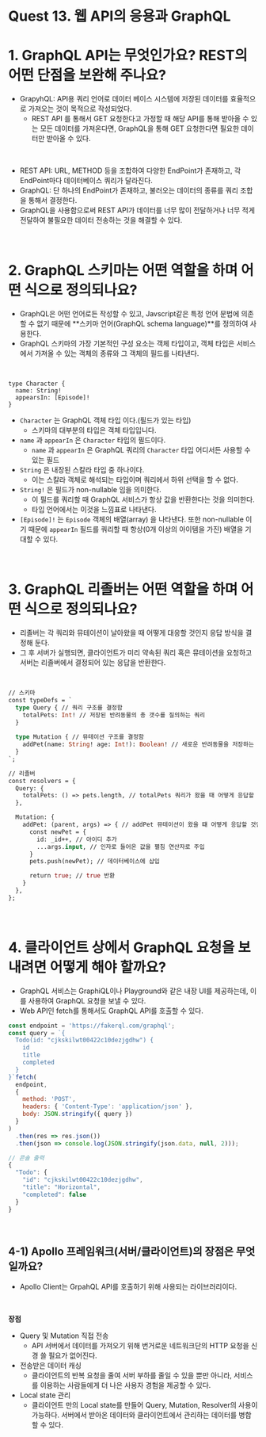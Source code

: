 # Quest 13. 웹 API의 응용과 GraphQL

# 1. GraphQL API는 무엇인가요? REST의 어떤 단점을 보완해 주나요?

- GrapyhQL: API용 쿼리 언어로 데이터 베이스 시스템에 저장된 데이터를 효율적으로 가져오는 것이 목적으로 작성되었다.
    - REST API 를 통해서 GET 요청한다고 가정할 때 해당 API를 통해 받아올 수 있는 모든 데이터를 가져온다면, GraphQL을 통해 GET 요청한다면 필요한 데이터만 받아올 수 있다.

<br />

- REST API: URL, METHOD 등을 조합하여 다양한 EndPoint가 존재하고, 각 EndPoint마다 데이터베이스 쿼리가 달라진다.
- GraphQL: 단 하나의 EndPoint가 존재하고, 불러오는 데이터의 종류를 쿼리 조합을 통해서 결정한다.
- GraphQL을 사용함으로써 REST API가 데이터를 너무 많이 전달하거나 너무 적게 전달하여 불필요한 데이터 전송하는 것을 해결할 수 있다.

<br />

# 2. GraphQL 스키마는 어떤 역할을 하며 어떤 식으로 정의되나요?

- GraphQL은 어떤 언어로든 작성할 수 있고, Javscript같은 특정 언어 문법에 의존할 수 없기 때문에 **스키마 언어(GraphQL schema language)**를 정의하여 사용한다.
- GraphQL 스키마의 가장 기본적인 구성 요소는 객체 타입이고, 객체 타입은 서비스에서 가져올 수 있는 객체의 종류와 그 객체의 필드를 나타낸다.

<br />

```
type Character {
  name: String!
  appearsIn: [Episode]!
}
```

- `Character` 는 GraphQL 객체 타입 이다.(필드가 있는 타입)
    - 스키마의 대부분의 타입은 객체 타입입니다.
- `name` 과 `appearIn` 은 `Character` 타입의 필드이다.
    - `name` 과 `appearIn` 은 GraphQL 쿼리의 `Character` 타입 어디서든 사용할 수 있는 필드
- `String` 은 내장된 스칼라 타입 중 하나이다.
    - 이는 스칼라 객체로 해석되는 타입이며 쿼리에서 하위 선택을 할 수 없다.
- `String!` 은 필드가 non-nullable 임을 의미한다.
    - 이 필드를 쿼리할 때 GraphQL 서비스가 항상 값을 반환한다는 것을 의미한다.
    - 타입 언어에서는 이것을 느낌표로 나타낸다.
- `[Episode]!` 는 `Episode` 객체의 배열(array) 을 나타낸다. 또한 non-nullable 이기 때문에 `appearIn` 필드를 쿼리할 때 항상(0개 이상의 아이템을 가진) 배열을 기대할 수 있다.

<br />

# 3. GraphQL 리졸버는 어떤 역할을 하며 어떤 식으로 정의되나요?

- 리졸버는 각 쿼리와 뮤테이션이 날아왔을 때 어떻게 대응할 것인지 응답 방식을 결정해 둔다.
- 그 후 서버가 실행되면, 클라이언트가 미리 약속된 쿼리 혹은 뮤테이션을 요청하고 서버는 리졸버에서 결정되어 있는 응답을 반환한다.

<br />

```graphql
// 스키마
const typeDefs = `
  type Query { // 쿼리 구조를 결정함
    totalPets: Int! // 저장된 반려동물의 총 갯수를 질의하는 쿼리
  }
  
  type Mutation { // 뮤테이션 구조를 결정함
    addPet(name: String! age: Int!): Boolean! // 새로운 반려동물을 저장하는 뮤테이션, 성공하면 true 반환
  }
`;

// 리졸버
const resolvers = {
  Query: {
    totalPets: () => pets.length, // totalPets 쿼리가 왔을 때 어떻게 응답할 것인지 기록
  },

  Mutation: {
    addPet: (parent, args) => { // addPet 뮤테이션이 왔을 떄 어떻게 응답할 것인지 기록
      const newPet = {
        id: _id++, // 아이디 추가
        ...args.input, // 인자로 들어온 값을 펼침 연산자로 주입
      }
      pets.push(newPet); // 데이터베이스에 삽입

      return true; // true 반환
    }
  },
};
```

<br />

# 4. 클라이언트 상에서 GraphQL 요청을 보내려면 어떻게 해야 할까요?

- GraphQL 서비스는 GraphiQL이나 Playground와 같은 내장 UI를 제공하는데, 이를 사용하여 GraphQL 요청을 보낼 수 있다.
- Web API인 fetch를 통해서도 GraphQL API를 호출할 수 있다.

```jsx
const endpoint = 'https://fakerql.com/graphql';
const query = `{
  Todo(id: "cjkskilwt00422c10dezjgdhw") {
    id
    title
    completed
  }
}`fetch(
  endpoint,
  {
    method: 'POST',
    headers: { 'Content-Type': 'application/json' },
    body: JSON.stringify({ query })
  }
)
  .then(res => res.json())
  .then(json => console.log(JSON.stringify(json.data, null, 2)));

// 콘솔 출력
{
  "Todo": {
    "id": "cjkskilwt00422c10dezjgdhw",
    "title": "Horizontal",
    "completed": false
  }
}
```

<br />

## 4-1) Apollo 프레임워크(서버/클라이언트)의 장점은 무엇일까요?

- Apollo Client는 GrpahQL API를 호출하기 위해 사용되는 라이브러리이다.

<br />

**장점**

- Query 및 Mutation 직접 전송
    - API 서버에서 데이터를 가져오기 위해 번거로운 네트워크단의 HTTP 요청을 신경 쓸 필요가 없어진다.
- 전송받은 데이터 캐싱
    - 클라이언트의 반복 요청을 줄여 서버 부하를 줄일 수 있을 뿐만 아니라, 서비스를 이용하는 사람들에게 더 나은 사용자 경험을 제공할 수 있다.
- Local state 관리
    - 클라이언트 만의 Local state를 만들어 Query, Mutation, Resolver의 사용이 가능하다. 서버에서 받아온 데이터와 클라이언트에서 관리하는 데이터를 병합할 수 있다.